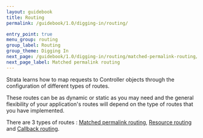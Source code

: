 ```yaml
---
layout: guidebook
title: Routing
permalink: /guidebook/1.0/digging-in/routing/

entry_point: true
menu_group: routing
group_label: Routing
group_theme: Digging In
next_page: /guidebook/1.0/digging-in/routing/matched-permalink-routing/
next_page_label: Matched permalink routing
---
```


Strata learns how to map requests to Controller objects through the configuration of different types of routes.

These routes can be as dynamic or static as you may need and the general flexibility of your application's routes will depend on the type of routes that you have implemented.

There are 3 types of routes : [Matched permalink routing](/guidebook/1.0/digging-in/routing/matched-permalink-routing/), [Resource routing](/guidebook/1.0/digging-in/routing/resource-routing/) and [Callback routing](/guidebook/1.0/digging-in/routing/callback-routing/).
